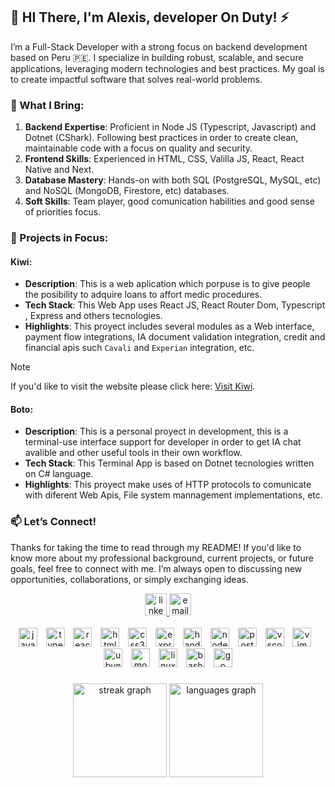 ## 🌟 HI There, I'm Alexis, developer On Duty! ⚡

I’m a Full-Stack Developer with a strong focus on backend development based on Peru 🇵🇪.
I specialize in building robust, scalable, and secure applications, leveraging modern technologies and best practices. My goal is to create impactful software that solves real-world problems.

### 💼 What I Bring:
1) **Backend Expertise**: Proficient in Node JS (Typescript, Javascript) and Dotnet (CShark). Following best practices in order to create clean, maintainable code with a focus on quality and security. 
2) **Frontend Skills**: Experienced in HTML, CSS, Valilla JS, React, React Native and Next.
3) **Database Mastery**: Hands-on with both SQL (PostgreSQL, MySQL, etc) and NoSQL (MongoDB, Firestore, etc) databases.
4) **Soft Skills**: Team player, good comunication habilities and good sense of priorities focus. 

### 📂 Projects in Focus:
#### Kiwi: 
- **Description**: This is a web aplication which porpuse is to give people the posibility to adquire loans to affort medic procedures.
- **Tech Stack**: This Web App uses React JS, React Router Dom, Typescript , Express and others tecnologies.
- **Highlights**: This proyect includes several modules as a Web interface, payment flow integrations, IA document validation integration, credit and financial apis such `Cavali` and `Experian` integration, etc.
> [!note]  
> If you'd like to visit the website please click here: [Visit Kiwi](https://kiwipay.pe).

#### Boto:
- **Description**: This is a personal proyect in development, this is a terminal-use interface support for developer in order to get IA chat avalible and other useful tools in their own workflow.
- **Tech Stack**: This Terminal App is based on Dotnet tecnologies written on C# language.
- **Highlights**: This proyect make uses of HTTP protocols to comunicate with diferent Web Apis, File system mannagement implementations, etc.

### 📫 Let’s Connect!
Thanks for taking the time to read through my README! If you'd like to know more about my professional background, current projects, or future goals, feel free to connect with me. I’m always open to discussing new opportunities, collaborations, or simply exchanging ideas.

<div align="center">
  <a href="https://www.linkedin.com/in/alexisperdomod/">
    <img src="https://img.shields.io/static/v1?message=LinkedIn&logo=linkedin&label=&color=0077B5&logoColor=white&labelColor=&style=for-the-badge" height="35" alt="linkedin logo"  />
  </a>
  <a href="mailto:alexisperdomossss@gmail.com">
    <img src="https://img.shields.io/static/v1?message=Email&logo=gmail&label=&color=ea4335&logoColor=white&labelColor=&style=for-the-badge" height="35" alt="email logo" />
  </a>
</div>

<br clear="both">
<div align="center">
  <img src="https://cdn.jsdelivr.net/gh/devicons/devicon/icons/javascript/javascript-original.svg" height="30" alt="javascript logo"  />
  <img width="6" />
  <img src="https://cdn.jsdelivr.net/gh/devicons/devicon/icons/typescript/typescript-original.svg" height="30" alt="typescript logo"  />
  <img width="6" />
  <img src="https://cdn.jsdelivr.net/gh/devicons/devicon/icons/react/react-original.svg" height="30" alt="react logo"  />
  <img width="6" />
  <img src="https://cdn.jsdelivr.net/gh/devicons/devicon/icons/html5/html5-original.svg" height="30" alt="html5 logo"  />
  <img width="6" />
  <img src="https://cdn.jsdelivr.net/gh/devicons/devicon/icons/css3/css3-original.svg" height="30" alt="css3 logo"  />
  <img width="6" />
  <img src="https://cdn.jsdelivr.net/gh/devicons/devicon/icons/express/express-original.svg" height="30" alt="express logo"  />
  <img width="6" />
  <img src="https://cdn.jsdelivr.net/gh/devicons/devicon/icons/handlebars/handlebars-original.svg" height="30" alt="handlebars logo"  />
  <img width="6" />
  <img src="https://cdn.jsdelivr.net/gh/devicons/devicon/icons/nodejs/nodejs-original.svg" height="30" alt="nodejs logo"  />
  <img width="6" />
  <img src="https://cdn.jsdelivr.net/gh/devicons/devicon/icons/postgresql/postgresql-original.svg" height="30" alt="postgresql logo"  />
  <img width="6" />
  <img src="https://cdn.jsdelivr.net/gh/devicons/devicon/icons/vscode/vscode-original.svg" height="30" alt="vscode logo"  />
  <img width="6" />
  <img src="https://cdn.jsdelivr.net/gh/devicons/devicon/icons/vim/vim-original.svg" height="30" alt="vim logo"  />
  <img width="6" />
  <img src="https://cdn.jsdelivr.net/gh/devicons/devicon/icons/ubuntu/ubuntu-plain.svg" height="30" alt="ubuntu logo"  />
  <img width="6" />
  <img src="https://cdn.jsdelivr.net/gh/devicons/devicon/icons/mongodb/mongodb-original.svg" height="30" alt="mongodb logo"  />
  <img width="6" />
  <img src="https://cdn.jsdelivr.net/gh/devicons/devicon/icons/linux/linux-original.svg" height="30" alt="linux logo"  />
  <img width="6" />
  <img src="https://cdn.jsdelivr.net/gh/devicons/devicon/icons/bash/bash-original.svg" height="30" alt="bash logo"  />
  <img width="6" />
  <img src="https://cdn.jsdelivr.net/gh/devicons/devicon/icons/go/go-original.svg" height="30" alt="go logo"  />
</div>

###
<div align="center">
  <img src="https://streak-stats.demolab.com?user=alexisperdomod&locale=en&mode=daily&theme=dracula&hide_border=false&border_radius=5" height="150" alt="streak graph"  />
  <img src="https://github-readme-stats.vercel.app/api/top-langs?username=alexisperdomod&locale=en&hide_title=false&layout=compact&card_width=320&langs_count=5&theme=dracula&hide_border=false" height="150" alt="languages graph"  />
</div>






###

